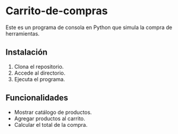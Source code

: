 # Carrito-de-compras
Este es un programa de consola en Python que simula la compra de herramientas.

## Instalación
1. Clona el repositorio.
2. Accede al directorio.
3. Ejecuta el programa.
   
## Funcionalidades
- Mostrar catálogo de productos.
- Agregar productos al carrito.
- Calcular el total de la compra.

